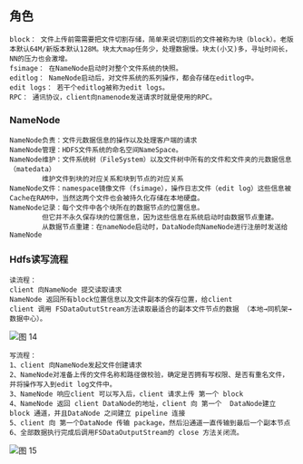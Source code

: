 
## 角色

    block： 文件上传前需需要把文件切割存储，简单来说切割后的文件被称为块（block）。老版本默认64M/新版本默认128M。块太大map任务少，处理数据慢。块太(小又)多，寻址时间长，NN的压力也会激增。
    fsimage： 在NameNode启动时对整个文件系统的快照。
    editlog： NameNode启动后，对文件系统的系列操作，都会存储在editlog中。
    edit logs： 若干个editlog被称为edit logs。
    RPC： 通讯协议，client向namenode发送请求时就是使用的RPC。



### NameNode

    NameNode负责：文件元数据信息的操作以及处理客户端的请求
    NameNode管理：HDFS文件系统的命名空间NameSpace。
    NameNode维护：文件系统树（FileSystem）以及文件树中所有的文件和文件夹的元数据信息（matedata）
            维护文件到块的对应关系和块到节点的对应关系
    NameNode文件：namespace镜像文件（fsimage），操作日志文件（edit log）这些信息被Cache在RAM中，当然这两个文件也会被持久化存储在本地硬盘。
    NameNode记录：每个文件中各个块所在的数据节点的位置信息。
            但它并不永久保存块的位置信息，因为这些信息在系统启动时由数据节点重建。
            从数据节点重建：在nameNode启动时，DataNode向NameNode进行注册时发送给NameNode

### Hdfs读写流程
    读流程：
    client 向NameNode 提交读取请求
    NameNode 返回所有block位置信息以及文件副本的保存位置，给client
    client 调用 FSDataOututStream方法读取最适合的副本文件节点的数据 （本地→同机架→数据中心）。

![图 14](../../../images/2cb1246bb3fcba8650c3638a8392e2af2ba9d3a0ca73a93c632650997113bf78.png)  


    写流程：
    1、client 向NameNode发起文件创建请求
    2、NameNode对准备上传的文件名称和路径做校验，确定是否拥有写权限、是否有重名文件，并将操作写入到edit log文件中。
    3、NameNode 响应client 可以写入后，client 请求上传 第一个 block
    4、NameNode 返回 client DataNode的地址，client 向 第一个  DataNode建立 block 通道，并且DataNode 之间建立 pipeline 连接
    5、client 向 第一个DataNode 传输 package，然后沿通道一直传输到最后一个副本节点
    6、全部数据执行完成后调用FSDataOutputStream的 close 方法关闭流。




![图 15](../../../images/c7a9a8f3931fbc8ae8545d9715ae8d458787902410cc59d1d55417cc5f8a0822.png)  
